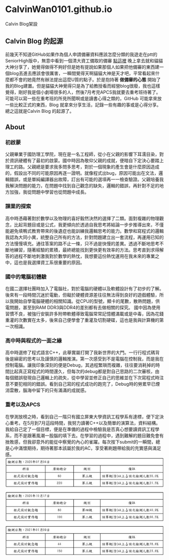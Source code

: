 # CalvinWan0101.github.io
Calvin Blog架設

 ## Calvin Blog 的起源

前幾天不知道GitHub如果作為個人申請備審資料應該怎麼分類的我遊走在ptt的SeniorHigh版中，無意中看到一個清大資工備取的備審 [點這裡](https://www.ptt.cc/bbs/SENIORHIGH/M.1557327531.A.622.html)
晚上拿去就和貓貓大神分享了，她覺得做得不夠好但是她有提說如果那個人如果把他備審的東西建一個blog丟進去應該會很厲害，一瞬間覺得天啊貓貓大神是天才吧，平常看起來什麼都不會的她竟然有辦法提出這麼U質的點子。於是抱持著 **做備審的心態** 開始了我的Blog建置。但是貓貓大神覺得只是為了給教授看而經營blog很廢，我也這樣覺得，剛好我是個小劇場很多的人，然後7月考完APCS我就要去重考班待著了。
可能可以寫一些在重考班的所見所聞啊或是讀書心得之類的，GitHub 可能拿來放一些比較正式的東西，Blog 就拿來分享生活，記錄一些有趣的事或是心得分享。
總之這就是Calvin Blog 的起源了。

## About
### 初啟蒙
父親畢業于國防理工學院，現在是一名工程師，從小在父親的影響下耳濡目染，對於資訊硬體有了最初的啟蒙。國中時因為敬仰父親的成就，便暗自下定決心要踏上理工的路。父親總是要求我多問多思考，對於一個現象的產生會是什麼原因造成的，假設出不同的可能原因再逐一證明。就像程式出bug，原因可能出在文法，邏輯錯誤，或是單純編譯器出故障，訂出有可能的選項再一一檢查驗證。父親培養我我解決問題的能力，在問題中找到自己觀念的缺失，邏輯的錯誤，再針對不足的地方加強，我從問題中學習也從問題中成長。
### 課業的探索
高中時憑藉著對於數學以及物理的喜好毅然決然的選擇了二類。面對複雜的物理觀念，比起背題目或是公式，我更傾向於透過自我思考將結論一步步推導出來，不僅能避免填鴨式教育帶來的後遺症也能訓練我邏輯思考的能力。數學和寫程式的邏輯我認為大同小異，統整自己所有的方法，針對問題建立出一套流程，再運用已知的方法慢慢填充。通往答案的路不止一條，只不過是快慢的差異。透過不斷地思考不斷地練習，隨著經驗的累積，最終總能找到更快更有效率的方法。思考直到求得解答的過程不斷地刺激我對於數學的熱忱，我想要這份熱忱運用在我未來的專業之中，這也是我選擇資工系很重要的原因。
### 國中的電腦初體驗
在國二選擇社團時加入了電腦社，對於電腦的硬體以及軟體設計有了初步的了解。後來有一段時間沉迷於電動，但礙於硬體資源差往往無法得到良好的遊戲體驗，所以我開始自學電腦硬體的相關知識。從CPU的型號，顯卡的尾數，散熱問題，供電問題，甚至到RAM DDR3與DDR4的差別都有去做相關的探究。 國中因為使用習慣不良，被強行安裝許多附帶軟體導致電腦常常記憶體滿載或是中毒，因為花錢重灌的次數實在太多，後來自己便學會了重灌及切割硬碟，這也是我與計算機的第一次相識。
### 高中時與程式的一面之緣
高中時選修了程式語言C++，此舉實屬打開了我新世界的大門。一行行程式碼背後是縝密的思考以及謹慎的邏輯推演。第一次感受到不是電腦在控制我，而是我在控制電腦。讓我印象深刻的便是Debug，其過程繁瑣而複雜，往往要消耗掉的時間比起真正寫程式的時間還久，但每次的debug都是對自己思路的二次審核，由每個錯誤發現自己邏輯上的疏失，從中學習並修正自己的思維並在下次寫程式時注意不要犯相同的錯誤。看到自己寫的程式成功的跑完了，Debug時的勞累早已煙消雲散，腦海中留下的只有滿滿的成就感。
### 重考以及APCS
在學測放榜之時，看到自己一階只有國立屏東大學資訊工程學系有達標，便下定決心重考。在5月到7月這段時間，我努力讀著C++以及簡單的演算法，資料結構。我給自己定了一個目標，便是在準備的過程中檢驗我是否真心想要讀資訊工程學系，而不是跟著風潮一股腦的填下去。在學習的過程中，遇到難解的題目難免會有挫敗感，但我卻意外的能從中察覺的內心的雀躍。每次按下submit的一瞬間，總是心中滿懷期待，期待著那本該屬於我的AC，享受著刷題帶給我的充實感與滿足感。
![image](https://github.com/CalvinWan0101/CalvinWan0101.github.io/blob/master/img/photo/apcs%201.jpg)
